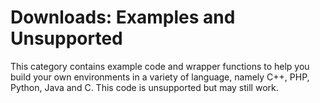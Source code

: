 # Downloads: Examples and Unsupported

This category contains example code and wrapper functions to help you build your
own environments in a variety of language, namely C++, PHP, Python, Java and C.
This code is unsupported but may still work.
